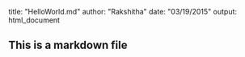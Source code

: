 
title: "HelloWorld.md"
author: "Rakshitha"
date: "03/19/2015"
output: html_document


## This is a markdown file

